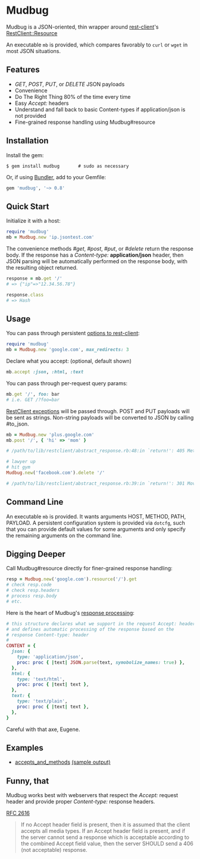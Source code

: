 Mudbug
=======
Mudbug is a JSON-oriented, thin wrapper around [rest-client](https://github.com/rest-client/rest-client)'s [RestClient::Resource](https://github.com/rest-client/rest-client#usage-activeresource-style)

An executable `mb` is provided, which compares favorably to `curl` or `wget` in most JSON situations.

Features
--------
* *GET*, *POST*, *PUT*, or *DELETE* JSON payloads
* Convenience
* Do The Right Thing 80% of the time every time
* Easy *Accept:* headers
* Understand and fall back to basic Content-types if application/json is not provided
* Fine-grained response handling using Mudbug#resource

Installation
------------
Install the gem:
```
$ gem install mudbug       # sudo as necessary
```
Or, if using [Bundler](http://bundler.io/), add to your Gemfile:
```ruby
gem 'mudbug', '~> 0.8'
```

Quick Start
-----------
Initialize it with a host:

```ruby
require 'mudbug'
mb = Mudbug.new 'ip.jsontest.com'
```

The convenience methods *#get*, *#post*, *#put*, or *#delete* return the response body.  If the response has a *Content-type:* **application/json** header, then JSON parsing will be automatically performed on the response body, with the resulting object returned.

```ruby
response = mb.get '/'
# => {"ip"=>"12.34.56.78"}

response.class
# => Hash
```

Usage
-----
You can pass through persistent [options to rest-client](https://github.com/rest-client/rest-client/blob/master/lib/restclient/request.rb):

```ruby
require 'mudbug'
mb = Mudbug.new 'google.com', max_redirects: 3
```

Declare what you accept: (optional, default shown)

```ruby
mb.accept :json, :html, :text
```

You can pass through per-request query params:

```ruby
mb.get '/', foo: bar
# i.e. GET /?foo=bar
```

[RestClient exceptions](https://github.com/rest-client/rest-client/blob/master/lib/restclient/exceptions.rb) will be passed through.  POST and PUT payloads will be sent as strings.  Non-string payloads will be converted to JSON by calling #to_json.

```ruby
mb = Mudbug.new 'plus.google.com'
mb.post '/', { 'hi' => 'mom' }

# /path/to/lib/restclient/abstract_response.rb:48:in `return!': 405 Method Not Allowed (RestClient::MethodNotAllowed)

# lawyer up
# hit gym
Mudbug.new('facebook.com').delete '/'

# /path/to/lib/restclient/abstract_response.rb:39:in `return!': 301 Moved Permanently (RestClient::MovedPermanently)
```

Command Line
------------
An executable `mb` is provided.  It wants arguments HOST, METHOD, PATH, PAYLOAD.  A persistent configuration system is provided via `dotcfg`, such that you can provide default values for some arguments and only specify the remaining arguments on the command line.

Digging Deeper
--------------
Call Mudbug#resource directly for finer-grained response handling:

```ruby
resp = Mudbug.new('google.com').resource('/').get
# check resp.code
# check resp.headers
# process resp.body
# etc.
```

Here is the heart of Mudbug's [response processing](https://github.com/rickhull/mudbug/blob/master/lib/mudbug.rb#L51):

```ruby
# this structure declares what we support in the request Accept: header
# and defines automatic processing of the response based on the
# response Content-type: header
#
CONTENT = {
  json: {
    type: 'application/json',
    proc: proc { |text| JSON.parse(text, symobolize_names: true) },
  },
  html: {
    type: 'text/html',
    proc: proc { |text| text },
  },
  text: {
    type: 'text/plain',
    proc: proc { |text| text },
  },
}
```

Careful with that axe, Eugene.

Examples
--------
* [accepts_and_methods](https://github.com/rickhull/mudbug/blob/master/examples/accepts_and_methods.rb) [(sample output)](https://github.com/rickhull/mudbug/blob/master/examples/accepts_and_methods.txt)

Funny, that
-----------
Mudbug works best with webservers that respect the *Accept:* request header and provide proper *Content-type:* response headers.

[RFC 2616](http://www.w3.org/Protocols/rfc2616/rfc2616-sec14.html)

> If no Accept header field is present, then it is assumed that the client accepts all media types. If an Accept header field is present, and if the server cannot send a response which is acceptable according to the combined Accept field value, then the server SHOULD send a 406 (not acceptable) response.

